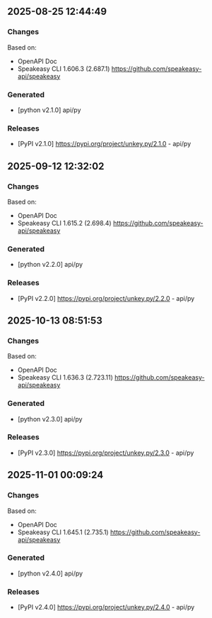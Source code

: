 

## 2025-08-25 12:44:49
### Changes
Based on:
- OpenAPI Doc  
- Speakeasy CLI 1.606.3 (2.687.1) https://github.com/speakeasy-api/speakeasy
### Generated
- [python v2.1.0] api/py
### Releases
- [PyPI v2.1.0] https://pypi.org/project/unkey.py/2.1.0 - api/py

## 2025-09-12 12:32:02
### Changes
Based on:
- OpenAPI Doc  
- Speakeasy CLI 1.615.2 (2.698.4) https://github.com/speakeasy-api/speakeasy
### Generated
- [python v2.2.0] api/py
### Releases
- [PyPI v2.2.0] https://pypi.org/project/unkey.py/2.2.0 - api/py

## 2025-10-13 08:51:53
### Changes
Based on:
- OpenAPI Doc  
- Speakeasy CLI 1.636.3 (2.723.11) https://github.com/speakeasy-api/speakeasy
### Generated
- [python v2.3.0] api/py
### Releases
- [PyPI v2.3.0] https://pypi.org/project/unkey.py/2.3.0 - api/py

## 2025-11-01 00:09:24
### Changes
Based on:
- OpenAPI Doc  
- Speakeasy CLI 1.645.1 (2.735.1) https://github.com/speakeasy-api/speakeasy
### Generated
- [python v2.4.0] api/py
### Releases
- [PyPI v2.4.0] https://pypi.org/project/unkey.py/2.4.0 - api/py